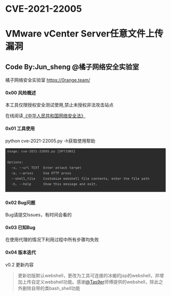 # CVE-2021-22005
# VMware vCenter Server任意文件上传漏洞

## Code By:Jun_sheng @橘子网络安全实验室

橘子网络安全实验室 https://0range.team/

#### 0x00 风险概述

本工具仅限授权安全测试使用,禁止未授权非法攻击站点

在线阅读[《中华人民共和国网络安全法》](http://wglj.pds.gov.cn//upload/files/2020/4/1415254915.docx)

#### 0x01 工具使用

python cve-2021-22005.py -h获取使用帮助

![1.png](img/1.png)

#### 0x02 Bug问题

Bug请提交Issues，有时间会看的

#### 0x03 已知Bug

在使用代理的情况下利用过程中所有步骤均失败

#### 0x04 版本迭代

v0.2 更新内容

> 更新初版默认webshell，更改为工具可连接的冰蝎的jsp的webshell，并增加上传自定义webshell功能。感谢[@Tas9er](https://github.com/Tas9er)师傅提供的webshell，除此之外删除自带的类bash_shell功能
